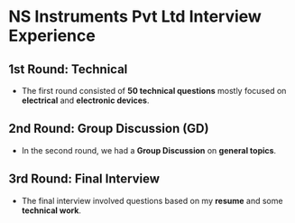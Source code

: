 # NS Instruments Pvt Ltd Interview Experience

## 1st Round: Technical
- The first round consisted of **50 technical questions** mostly focused on **electrical** and **electronic devices**.

## 2nd Round: Group Discussion (GD)
- In the second round, we had a **Group Discussion** on **general topics**.

## 3rd Round: Final Interview
- The final interview involved questions based on my **resume** and some **technical work**.
